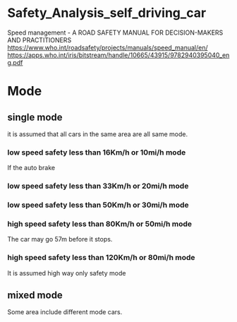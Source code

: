 # Safety_Analysis_self_driving_car

Speed management - A ROAD SAFETY MANUAL FOR DECISION-MAKERS AND PRACTITIONERS
https://www.who.int/roadsafety/projects/manuals/speed_manual/en/
https://apps.who.int/iris/bitstream/handle/10665/43915/9782940395040_eng.pdf

# Mode

## single mode
it is assumed that all cars in the same area are all same mode.

### low speed safety less than 16Km/h or 10mi/h mode

If the auto brake 

### low speed safety less than 33Km/h or 20mi/h mode

### low speed safety less than 50Km/h or 30mi/h mode

### high speed safety less than 80Km/h or 50mi/h mode

The car may go 57m before it stops.

### high speed safety less than 120Km/h or 80mi/h mode

It is assumed high way only safety mode

## mixed mode
Some area include different mode cars.
